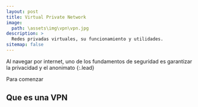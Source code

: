 ```yaml
---
layout: post
title: Virtual Private Network
image: 
  path: \assets\img\vpn\vpn.jpg
description: >
  Redes privadas virtuales, su funcionamiento y utilidades.
sitemap: false
---
```


Al navegar por internet, uno de los fundamentos de seguridad es garantizar la privacidad y el anonimato 
{:.lead}

Para comenzar 

## Que es una VPN

